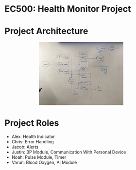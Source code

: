 # EC500: Health Monitor Project

# Project Architecture
<p align="center">
<img src="./architecture.JPG" width="55%" />
</p>

# Project Roles

* Alex: Health Indicator
* Chris: Error Handling
* Jacob: Alerts
* Justin: BP Module, Communication With Personal Device
* Noah: Pulse Module, Timer
* Varun: Blood Oxygen, AI Module
